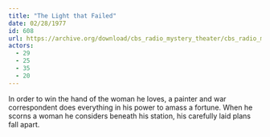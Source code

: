 ```yaml
---
title: "The Light that Failed"
date: 02/28/1977
id: 608
url: https://archive.org/download/cbs_radio_mystery_theater/cbs_radio_mystery_theater-0601-0650.zip/cbs_radio_mystery_theater-0601-0650%2Fcbsrmt_0608_the_light_that_failed.mp3
actors:
  - 29
  - 25
  - 35
  - 20
---
```

In order to win the hand of the woman he loves, a painter and war correspondent does everything in his power to amass a fortune. When he scorns a woman he considers beneath his station, his carefully laid plans fall apart.